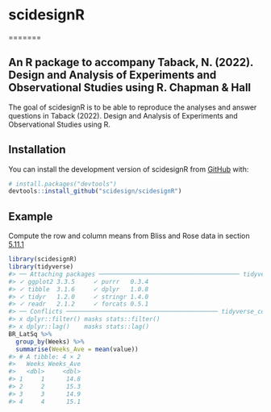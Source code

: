 
<!-- README.md is generated from README.Rmd. Please edit that file -->

# scidesignR

=======
## An R package to accompany Taback, N. (2022). Design and Analysis of Experiments and Observational Studies using R. Chapman & Hall


The goal of scidesignR is to be able to reproduce the analyses and
answer questions in Taback (2022). Design and Analysis of Experiments
and Observational Studies using R.

## Installation

You can install the development version of scidesignR from
[GitHub](https://github.com/) with:

``` r
# install.packages("devtools")
devtools::install_github("scidesign/scidesignR")
```

## Example

Compute the row and column means from Bliss and Rose data in section
[5.11.1](https://scidesign.github.io/design-studies-book-r/anovachapt.html#computation-lab-analysis-of-latin-square-designs)

``` r
library(scidesignR)
library(tidyverse)
#> ── Attaching packages ─────────────────────────────────────── tidyverse 1.3.1 ──
#> ✓ ggplot2 3.3.5     ✓ purrr   0.3.4
#> ✓ tibble  3.1.6     ✓ dplyr   1.0.8
#> ✓ tidyr   1.2.0     ✓ stringr 1.4.0
#> ✓ readr   2.1.2     ✓ forcats 0.5.1
#> ── Conflicts ────────────────────────────────────────── tidyverse_conflicts() ──
#> x dplyr::filter() masks stats::filter()
#> x dplyr::lag()    masks stats::lag()
BR_LatSq %>%
  group_by(Weeks) %>%
  summarise(Weeks_Ave = mean(value))
#> # A tibble: 4 × 2
#>   Weeks Weeks_Ave
#>   <dbl>     <dbl>
#> 1     1      14.8
#> 2     2      15.3
#> 3     3      14.9
#> 4     4      15.1
```
